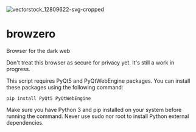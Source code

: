 ![vectorstock_12809622-svg-cropped](https://user-images.githubusercontent.com/43807387/228711272-2335f8ff-3b6d-4d97-a01f-04e470a0a81d.svg)

# browzero
Browser for the dark web

Don't treat this browser as secure for privacy yet. It's still a work in progress.

This script requires PyQt5 and PyQtWebEngine packages. You can install these packages using the following command:

```
pip install PyQt5 PyQtWebEngine
```
Make sure you have Python 3 and pip installed on your system before running the command. Never use sudo nor root to install Python external dependencies.
